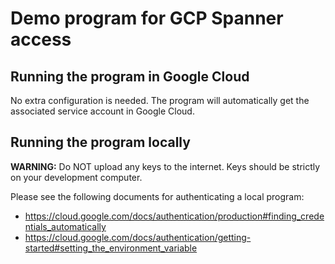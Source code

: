 # Demo program for GCP Spanner access

## Running the program in Google Cloud
No extra configuration is needed. The program will automatically get the associated service account
in Google Cloud.

## Running the program locally

**WARNING:** Do NOT upload any keys to the internet. Keys should be strictly on your development
computer.

Please see the following documents for authenticating a local program:
* https://cloud.google.com/docs/authentication/production#finding_credentials_automatically
* https://cloud.google.com/docs/authentication/getting-started#setting_the_environment_variable

